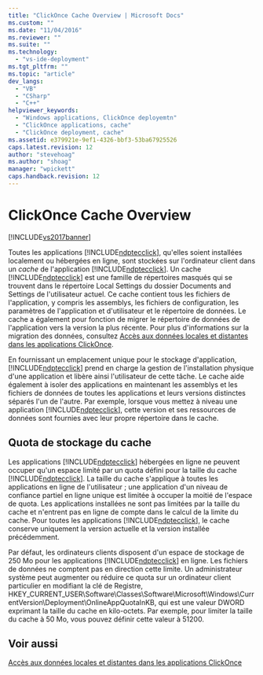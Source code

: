 ```yaml
---
title: "ClickOnce Cache Overview | Microsoft Docs"
ms.custom: ""
ms.date: "11/04/2016"
ms.reviewer: ""
ms.suite: ""
ms.technology: 
  - "vs-ide-deployment"
ms.tgt_pltfrm: ""
ms.topic: "article"
dev_langs: 
  - "VB"
  - "CSharp"
  - "C++"
helpviewer_keywords: 
  - "Windows applications, ClickOnce deployemtn"
  - "ClickOnce applications, cache"
  - "ClickOnce deployment, cache"
ms.assetid: e379921e-9ef1-4326-bbf3-53ba67925526
caps.latest.revision: 12
author: "stevehoag"
ms.author: "shoag"
manager: "wpickett"
caps.handback.revision: 12
---
```

# ClickOnce Cache Overview
[!INCLUDE[vs2017banner](../code-quality/includes/vs2017banner.md)]

Toutes les applications [!INCLUDE[ndptecclick](../deployment/includes/ndptecclick_md.md)], qu'elles soient installées localement ou hébergées en ligne, sont stockées sur l'ordinateur client dans un *cache* de l'application [!INCLUDE[ndptecclick](../deployment/includes/ndptecclick_md.md)].  Un cache [!INCLUDE[ndptecclick](../deployment/includes/ndptecclick_md.md)] est une famille de répertoires masqués qui se trouvent dans le répertoire Local Settings du dossier Documents and Settings de l'utilisateur actuel.  Ce cache contient tous les fichiers de l'application, y compris les assemblys, les fichiers de configuration, les paramètres de l'application et d'utilisateur et le répertoire de données.  Le cache a également pour fonction de migrer le répertoire de données de l'application vers la version la plus récente.  Pour plus d'informations sur la migration des données, consultez [Accès aux données locales et distantes dans les applications ClickOnce](../deployment/accessing-local-and-remote-data-in-clickonce-applications.md).  
  
 En fournissant un emplacement unique pour le stockage d'application, [!INCLUDE[ndptecclick](../deployment/includes/ndptecclick_md.md)] prend en charge la gestion de l'installation physique d'une application et libère ainsi l'utilisateur de cette tâche.  Le cache aide également à isoler des applications en maintenant les assemblys et les fichiers de données de toutes les applications et leurs versions distinctes séparés l'un de l'autre.  Par exemple, lorsque vous mettez à niveau une application [!INCLUDE[ndptecclick](../deployment/includes/ndptecclick_md.md)], cette version et ses ressources de données sont fournies avec leur propre répertoire dans le cache.  
  
## Quota de stockage du cache  
 Les applications [!INCLUDE[ndptecclick](../deployment/includes/ndptecclick_md.md)] hébergées en ligne ne peuvent occuper qu'un espace limité par un quota défini pour la taille du cache [!INCLUDE[ndptecclick](../deployment/includes/ndptecclick_md.md)].  La taille du cache s'applique à toutes les applications en ligne de l'utilisateur ; une application d'un niveau de confiance partiel en ligne unique est limitée à occuper la moitié de l'espace de quota.  Les applications installées ne sont pas limitées par la taille du cache et n'entrent pas en ligne de compte dans le calcul de la limite du cache.  Pour toutes les applications [!INCLUDE[ndptecclick](../deployment/includes/ndptecclick_md.md)], le cache conserve uniquement la version actuelle et la version installée précédemment.  
  
 Par défaut, les ordinateurs clients disposent d'un espace de stockage de 250 Mo pour les applications [!INCLUDE[ndptecclick](../deployment/includes/ndptecclick_md.md)] en ligne.  Les fichiers de données ne comptent pas en direction cette limite.  Un administrateur système peut augmenter ou réduire ce quota sur un ordinateur client particulier en modifiant la clé de Registre, HKEY\_CURRENT\_USER\\Software\\Classes\\Software\\Microsoft\\Windows\\CurrentVersion\\Deployment\\OnlineAppQuotaInKB, qui est une valeur DWORD exprimant la taille du cache en kilo\-octets.  Par exemple, pour limiter la taille du cache à 50 Mo, vous pouvez définir cette valeur à 51200.  
  
## Voir aussi  
 [Accès aux données locales et distantes dans les applications ClickOnce](../deployment/accessing-local-and-remote-data-in-clickonce-applications.md)